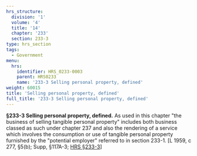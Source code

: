 ```yaml
---
hrs_structure:
  division: '1'
  volume: '4'
  title: '14'
  chapter: '233'
  section: 233-3
type: hrs_section
tags:
  - Government
menu:
  hrs:
    identifier: HRS_0233-0003
    parent: HRS0233
    name: '233-3 Selling personal property, defined'
weight: 60015
title: 'Selling personal property, defined'
full_title: '233-3 Selling personal property, defined'
---
```

**§233-3 Selling personal property, defined.** As used in this chapter "the business of selling tangible personal property" includes both business classed as such under chapter 237 and also the rendering of a service which involves the consumption or use of tangible personal property furnished by the "potential employer" referred to in section 233-1\. [L 1959, c 277, §5(b); Supp, §117A-3; [HRS §233-3](/title-14/chapter-233/section-233-3/)]